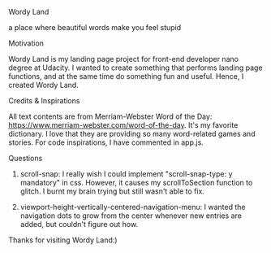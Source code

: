 Wordy Land

a place where beautiful words make you feel stupid

Motivation

Wordy Land is my landing page project for front-end developer nano degree at Udacity. I wanted to create something that performs landing page functions, and at the same time do something fun and useful. Hence, I created Wordy Land.

Credits & Inspirations

All text contents are from Merriam-Webster Word of the Day: https://www.merriam-webster.com/word-of-the-day. It's my favorite dictionary. I love that they are providing so many word-related games and stories. For code inspirations, I have commented in app.js.

Questions

1. scroll-snap: I really wish I could implement "scroll-snap-type: y mandatory" in css. However, it causes my scrollToSection function to glitch. I burnt my brain trying but still wasn't able to fix.

2. viewport-height-vertically-centered-navigation-menu: I wanted the navigation dots to grow from the center whenever new entries are added, but couldn't figure out how.

Thanks for visiting Wordy Land:)
